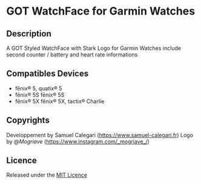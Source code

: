 # GOT WatchFace for Garmin Watches

## Description ##

A GOT Styled WatchFace with Stark Logo for Garmin Watches
include second counter / battery and heart rate informations

## Compatibles Devices ##

- fēnix® 5, quatix® 5
- fēnix® 5S fēnix® 5S
- fēnix® 5X fēnix® 5X, tactix® Charlie

## Copyrights ##

Developpement by Samuel Calegari (https://www.samuel-calegari.fr)
Logo by @_Mogriave_ (https://www.instagram.com/_mogriave_/)

## Licence ##

Released under the [MIT Licence](https://opensource.org/licenses/MIT)


